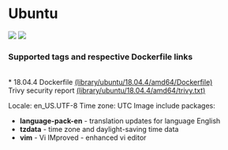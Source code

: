 # Ubuntu
[![](https://images.microbadger.com/badges/image/antonchernik/ubuntu.svg)](https://microbadger.com/images/antonchernik/ubuntu)
[![](https://images.microbadger.com/badges/version/antonchernik/ubuntu.svg)](https://microbadger.com/images/antonchernik/ubuntu)
### Supported tags and respective Dockerfile links
<br />* 18.04.4 Dockerfile [(library/ubuntu/18.04.4/amd64/Dockerfile)](https://github.com/antonchernik/docker/blob/ubuntu-v18.04.4/library/ubuntu/18.04.4/amd64/Dockerfile)<br />Trivy security report [(library/ubuntu/18.04.4/amd64/trivy.txt)](https://github.com/antonchernik/docker/blob/ubuntu-v18.04.4/library/ubuntu/18.04.4/amd64/trivy.txt)<br />

  Locale: en_US.UTF-8
  Time zone: UTC
  Image include packages:
  * **language-pack-en** - translation updates for language English
  * **tzdata** - time zone and daylight-saving time data
  * **vim** - Vi IMproved - enhanced vi editor